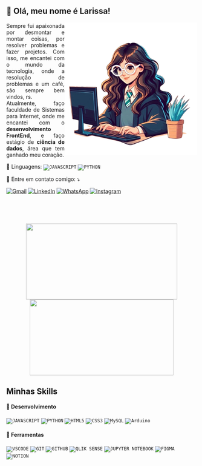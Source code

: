<h2 align="left"> 💜 Olá, meu nome é Larissa! </h2>

<img src="logo.png" alt="ilustração, feita por IA, de uma menina mexendo em um computador" min-width="350px" max-width="350px" width="350px" align="right">


<p align="justify"> 
  Sempre fui apaixonada por desmontar e montar coisas, por resolver problemas e fazer projetos. Com isso, me encantei com o mundo da tecnologia, onde a resolução de problemas e um café, são sempre bem vindos, rs.
  <br>Atualmente, faço faculdade de Sistemas para Internet, onde me encantei com o <strong>desenvolvimento FrontEnd</strong>, e faço estágio de <strong>ciência de dados</strong>, área
  que tem ganhado meu coração. 

<p align="left">
  🦄 Linguagens: 
  <code><img width="20px" src="https://cdn.jsdelivr.net/gh/devicons/devicon@latest/icons/javascript/javascript-plain.svg" title="JAVASCRIPT"/></code>
  <code><img width="20px" src="https://cdn.jsdelivr.net/gh/devicons/devicon@latest/icons/python/python-original-wordmark.svg" title="PYTHON"/></code>
</p>

<p align="left">
  💌 Entre em contato comigo: ⤵️
</p>

<p align="left">
  <a href="mailto:vpinheiro.larissa@gmail.com" title="Gmail">
  <img src="https://img.shields.io/badge/-Gmail-FF0000?style=flat-square&labelColor=FF0000&logo=gmail&logoColor=white&link=LINK-DO-SEU-GMAIL" alt="Gmail"/></a>
  <a href="https://www.linkedin.com/in/larissa-pinheiro-dev/" title="LinkedIn">
  <img src="https://img.shields.io/badge/-Linkedin-0e76a8?style=flat-square&logo=Linkedin&logoColor=white&link=LINK-DO-SEU-LINKEDIN" alt="LinkedIn"/></a>
  <a href="https://wa.me/61996378644" title="WhatsApp">
  <img src="https://img.shields.io/badge/-WhatsApp-25d366?style=flat-square&labelColor=25d366&logo=whatsapp&logoColor=white&link=API-DO-SEU-WHATSAPP" alt="WhatsApp"/></a>
  <a href="https://www.instagram.com/_larisvp/" title="Instagram">
  <img src="https://img.shields.io/badge/-Instagram-DF0174?style=flat-square&labelColor=DF0174&logo=instagram&logoColor=white&link=LINK-DO-SEU-INSTAGRAM" alt="Instagram"/></a>
</p>

<br> <br>

##
<div align=center>
  <a href="https://github.com/LariGranger/github-readme-stats">
  <img height=200 width=400 align="center" src="https://github-readme-stats.vercel.app/api?username=LariGranger&show_icons=true&theme=radical" />
</a>
<a href="https://github.com/LariGranger/convoychat">
  <img height=200 width=380 align="center" src="https://github-readme-stats.vercel.app/api/top-langs?username=LariGranger&show_icons=true&theme=radical&layout=compact&langs_count=8&card_width=320" />
</a>
</div>

## Minhas Skills

<h4>💜 Desenvolvimento</h4>
<!--*Aplicações e dados*-->

<code><img width="30px" src="https://cdn.jsdelivr.net/gh/devicons/devicon@latest/icons/javascript/javascript-plain.svg" title="JAVASCRIPT"/></code>
<code><img width="30px" src="https://cdn.jsdelivr.net/gh/devicons/devicon@latest/icons/python/python-original-wordmark.svg" title="PYTHON"/></code>
<code><img width="30px" src="https://cdn.jsdelivr.net/gh/devicons/devicon@latest/icons/html5/html5-original-wordmark.svg" title="HTML5"/></code> 
<code><img width="30px" src="https://cdn.jsdelivr.net/gh/devicons/devicon@latest/icons/css3/css3-original-wordmark.svg" title="CSS3"/></code> 
<code><img width="30px" src="https://cdn.jsdelivr.net/gh/devicons/devicon@latest/icons/mysql/mysql-original-wordmark.svg" title="MySQL"/></code> 
<code><img width="30px" src="https://cdn.jsdelivr.net/gh/devicons/devicon@latest/icons/arduino/arduino-original-wordmark.svg" title="Arduino"/></code> 


<h4>💼 Ferramentas</h4>
<!--espaço-->
<code><img width="30px" src="https://cdn.jsdelivr.net/gh/devicons/devicon@latest/icons/vscode/vscode-original.svg" title="VSCODE"/></code>
<code><img width="30px" src="https://cdn.jsdelivr.net/gh/devicons/devicon@latest/icons/git/git-original.svg" title="GIT"/></code>
<code><img width="30px" src="https://cdn.jsdelivr.net/gh/devicons/devicon@latest/icons/github/github-original.svg" title="GITHUB"/></code>
<code><img width="30px" src="https://www.svgrepo.com/show/354242/qlik.svg" title="QLIK SENSE"></code>
<code><img width="30px" src="https://cdn.jsdelivr.net/gh/devicons/devicon@latest/icons/jupyter/jupyter-original-wordmark.svg" title="JUPYTER NOTEBOOK"/></code>
<code><img width="30px" src="https://cdn.jsdelivr.net/gh/devicons/devicon@latest/icons/figma/figma-original.svg" title="FIGMA"/></code>
<code><img width="30px" src="https://cdn.jsdelivr.net/gh/devicons/devicon@latest/icons/notion/notion-original.svg" title="NOTION"/></code>

<!--
https://devicon.dev/
https://github.com/devicons/devicon/tree/master/icons
https://github.com/anuraghazra/github-readme-stats
-->
<!--
![Snake animation](https://github.com/LariGranger/LariGranger/blob/output/github-contribution-grid-snake.svg)
-->


